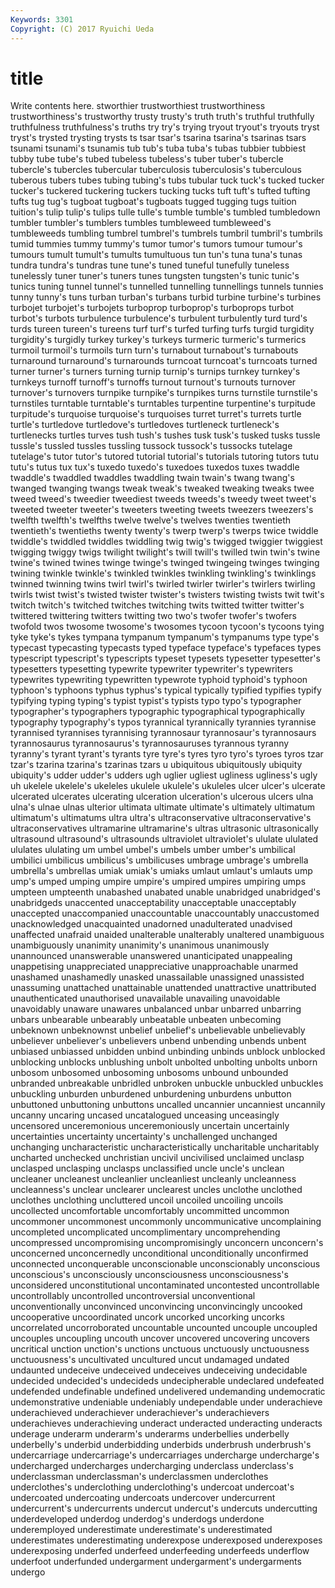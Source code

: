 ```yaml
---
Keywords: 3301 
Copyright: (C) 2017 Ryuichi Ueda
---
```


# title

Write contents here.
stworthier trustworthiest
trustworthiness trustworthiness's trustworthy trusty trusty's truth truth's truthful truthfully truthfulness
truthfulness's truths try try's trying tryout tryout's tryouts tryst tryst's
trysted trysting trysts ts tsar tsar's tsarina tsarina's tsarinas tsars
tsunami tsunami's tsunamis tub tub's tuba tuba's tubas tubbier tubbiest
tubby tube tube's tubed tubeless tubeless's tuber tuber's tubercle tubercle's
tubercles tubercular tuberculosis tuberculosis's tuberculous tuberous tubers tubes tubing tubing's
tubs tubular tuck tuck's tucked tucker tucker's tuckered tuckering tuckers
tucking tucks tuft tuft's tufted tufting tufts tug tug's tugboat
tugboat's tugboats tugged tugging tugs tuition tuition's tulip tulip's tulips
tulle tulle's tumble tumble's tumbled tumbledown tumbler tumbler's tumblers tumbles
tumbleweed tumbleweed's tumbleweeds tumbling tumbrel tumbrel's tumbrels tumbril tumbril's tumbrils
tumid tummies tummy tummy's tumor tumor's tumors tumour tumour's tumours
tumult tumult's tumults tumultuous tun tun's tuna tuna's tunas tundra
tundra's tundras tune tune's tuned tuneful tunefully tuneless tunelessly tuner
tuner's tuners tunes tungsten tungsten's tunic tunic's tunics tuning tunnel
tunnel's tunnelled tunnelling tunnellings tunnels tunnies tunny tunny's tuns turban
turban's turbans turbid turbine turbine's turbines turbojet turbojet's turbojets turboprop
turboprop's turboprops turbot turbot's turbots turbulence turbulence's turbulent turbulently turd
turd's turds tureen tureen's tureens turf turf's turfed turfing turfs
turgid turgidity turgidity's turgidly turkey turkey's turkeys turmeric turmeric's turmerics
turmoil turmoil's turmoils turn turn's turnabout turnabout's turnabouts turnaround turnaround's
turnarounds turncoat turncoat's turncoats turned turner turner's turners turning turnip
turnip's turnips turnkey turnkey's turnkeys turnoff turnoff's turnoffs turnout turnout's
turnouts turnover turnover's turnovers turnpike turnpike's turnpikes turns turnstile turnstile's
turnstiles turntable turntable's turntables turpentine turpentine's turpitude turpitude's turquoise turquoise's
turquoises turret turret's turrets turtle turtle's turtledove turtledove's turtledoves turtleneck
turtleneck's turtlenecks turtles turves tush tush's tushes tusk tusk's tusked
tusks tussle tussle's tussled tussles tussling tussock tussock's tussocks tutelage
tutelage's tutor tutor's tutored tutorial tutorial's tutorials tutoring tutors tutu
tutu's tutus tux tux's tuxedo tuxedo's tuxedoes tuxedos tuxes twaddle
twaddle's twaddled twaddles twaddling twain twain's twang twang's twanged twanging
twangs tweak tweak's tweaked tweaking tweaks twee tweed tweed's tweedier
tweediest tweeds tweeds's tweedy tweet tweet's tweeted tweeter tweeter's tweeters
tweeting tweets tweezers tweezers's twelfth twelfth's twelfths twelve twelve's twelves
twenties twentieth twentieth's twentieths twenty twenty's twerp twerp's twerps twice
twiddle twiddle's twiddled twiddles twiddling twig twig's twigged twiggier twiggiest
twigging twiggy twigs twilight twilight's twill twill's twilled twin twin's
twine twine's twined twines twinge twinge's twinged twingeing twinges twinging
twining twinkle twinkle's twinkled twinkles twinkling twinkling's twinklings twinned twinning
twins twirl twirl's twirled twirler twirler's twirlers twirling twirls twist
twist's twisted twister twister's twisters twisting twists twit twit's twitch
twitch's twitched twitches twitching twits twitted twitter twitter's twittered twittering
twitters twitting two two's twofer twofer's twofers twofold twos twosome
twosome's twosomes tycoon tycoon's tycoons tying tyke tyke's tykes tympana
tympanum tympanum's tympanums type type's typecast typecasting typecasts typed typeface
typeface's typefaces types typescript typescript's typescripts typeset typesets typesetter typesetter's
typesetters typesetting typewrite typewriter typewriter's typewriters typewrites typewriting typewritten typewrote
typhoid typhoid's typhoon typhoon's typhoons typhus typhus's typical typically typified
typifies typify typifying typing typing's typist typist's typists typo typo's
typographer typographer's typographers typographic typographical typographically typography typography's typos tyrannical
tyrannically tyrannies tyrannise tyrannised tyrannises tyrannising tyrannosaur tyrannosaur's tyrannosaurs tyrannosaurus
tyrannosaurus's tyrannosauruses tyrannous tyranny tyranny's tyrant tyrant's tyrants tyre tyre's
tyres tyro tyro's tyroes tyros tzar tzar's tzarina tzarina's tzarinas
tzars u ubiquitous ubiquitously ubiquity ubiquity's udder udder's udders ugh
uglier ugliest ugliness ugliness's ugly uh ukelele ukelele's ukeleles ukulele
ukulele's ukuleles ulcer ulcer's ulcerate ulcerated ulcerates ulcerating ulceration ulceration's
ulcerous ulcers ulna ulna's ulnae ulnas ulterior ultimata ultimate ultimate's
ultimately ultimatum ultimatum's ultimatums ultra ultra's ultraconservative ultraconservative's ultraconservatives ultramarine
ultramarine's ultras ultrasonic ultrasonically ultrasound ultrasound's ultrasounds ultraviolet ultraviolet's ululate
ululated ululates ululating um umbel umbel's umbels umber umber's umbilical
umbilici umbilicus umbilicus's umbilicuses umbrage umbrage's umbrella umbrella's umbrellas umiak
umiak's umiaks umlaut umlaut's umlauts ump ump's umped umping umpire
umpire's umpired umpires umpiring umps umpteen umpteenth unabashed unabated unable
unabridged unabridged's unabridgeds unaccented unacceptability unacceptable unacceptably unaccepted unaccompanied unaccountable
unaccountably unaccustomed unacknowledged unacquainted unadorned unadulterated unadvised unaffected unafraid unaided
unalterable unalterably unaltered unambiguous unambiguously unanimity unanimity's unanimous unanimously unannounced
unanswerable unanswered unanticipated unappealing unappetising unappreciated unappreciative unapproachable unarmed unashamed
unashamedly unasked unassailable unassigned unassisted unassuming unattached unattainable unattended unattractive
unattributed unauthenticated unauthorised unavailable unavailing unavoidable unavoidably unaware unawares unbalanced
unbar unbarred unbarring unbars unbearable unbearably unbeatable unbeaten unbecoming unbeknown
unbeknownst unbelief unbelief's unbelievable unbelievably unbeliever unbeliever's unbelievers unbend unbending
unbends unbent unbiased unbiassed unbidden unbind unbinding unbinds unblock unblocked
unblocking unblocks unblushing unbolt unbolted unbolting unbolts unborn unbosom unbosomed
unbosoming unbosoms unbound unbounded unbranded unbreakable unbridled unbroken unbuckle unbuckled
unbuckles unbuckling unburden unburdened unburdening unburdens unbutton unbuttoned unbuttoning unbuttons
uncalled uncannier uncanniest uncannily uncanny uncaring uncased uncatalogued unceasing unceasingly
uncensored unceremonious unceremoniously uncertain uncertainly uncertainties uncertainty uncertainty's unchallenged unchanged
unchanging uncharacteristic uncharacteristically uncharitable uncharitably uncharted unchecked unchristian uncivil uncivilised
unclaimed unclasp unclasped unclasping unclasps unclassified uncle uncle's unclean uncleaner
uncleanest uncleanlier uncleanliest uncleanly uncleanness uncleanness's unclear unclearer unclearest uncles
unclothe unclothed unclothes unclothing uncluttered uncoil uncoiled uncoiling uncoils uncollected
uncomfortable uncomfortably uncommitted uncommon uncommoner uncommonest uncommonly uncommunicative uncomplaining uncompleted
uncomplicated uncomplimentary uncomprehending uncompressed uncompromising uncompromisingly unconcern unconcern's unconcerned unconcernedly
unconditional unconditionally unconfirmed unconnected unconquerable unconscionable unconscionably unconscious unconscious's unconsciously
unconsciousness unconsciousness's unconsidered unconstitutional uncontaminated uncontested uncontrollable uncontrollably uncontrolled uncontroversial
unconventional unconventionally unconvinced unconvincing unconvincingly uncooked uncooperative uncoordinated uncork uncorked
uncorking uncorks uncorrelated uncorroborated uncountable uncounted uncouple uncoupled uncouples uncoupling
uncouth uncover uncovered uncovering uncovers uncritical unction unction's unctions unctuous
unctuously unctuousness unctuousness's uncultivated uncultured uncut undamaged undated undaunted undeceive
undeceived undeceives undeceiving undecidable undecided undecided's undecideds undecipherable undeclared undefeated
undefended undefinable undefined undelivered undemanding undemocratic undemonstrative undeniable undeniably undependable
under underachieve underachieved underachiever underachiever's underachievers underachieves underachieving underact underacted
underacting underacts underage underarm underarm's underarms underbellies underbelly underbelly's underbid
underbidding underbids underbrush underbrush's undercarriage undercarriage's undercarriages undercharge undercharge's undercharged
undercharges undercharging underclass underclass's underclassman underclassman's underclassmen underclothes underclothes's underclothing
underclothing's undercoat undercoat's undercoated undercoating undercoats undercover undercurrent undercurrent's undercurrents
undercut undercut's undercuts undercutting underdeveloped underdog underdog's underdogs underdone underemployed
underestimate underestimate's underestimated underestimates underestimating underexpose underexposed underexposes underexposing underfed
underfeed underfeeding underfeeds underflow underfoot underfunded undergarment undergarment's undergarments undergo
